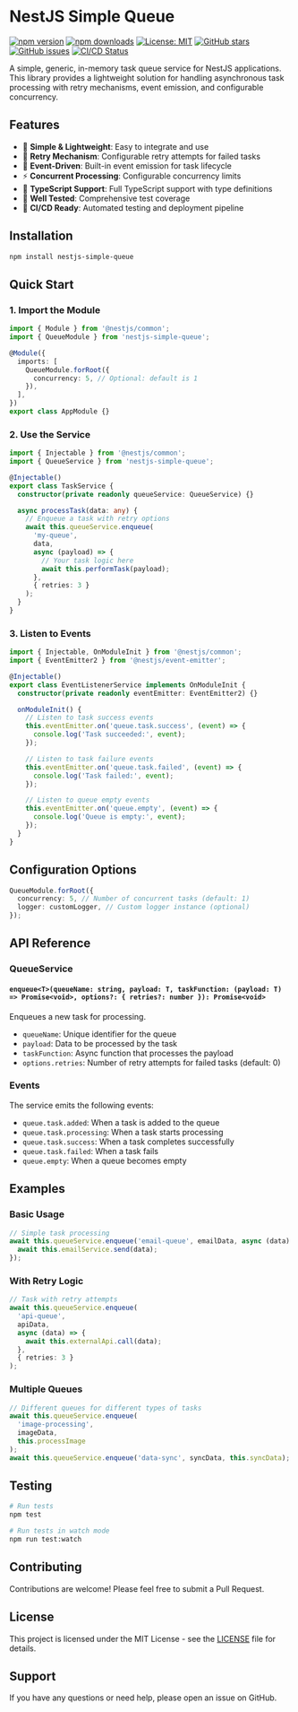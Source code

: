 # NestJS Simple Queue

[![npm version](https://badge.fury.io/js/nestjs-simple-queue.svg)](https://badge.fury.io/js/nestjs-simple-queue)
[![npm downloads](https://img.shields.io/npm/dm/nestjs-simple-queue.svg)](https://www.npmjs.com/package/nestjs-simple-queue)
[![License: MIT](https://img.shields.io/badge/License-MIT-yellow.svg)](https://opensource.org/licenses/MIT)
[![GitHub stars](https://img.shields.io/github/stars/Doompy/nestjs-simple-queue.svg)](https://github.com/Doompy/nestjs-simple-queue)
[![GitHub issues](https://img.shields.io/github/issues/Doompy/nestjs-simple-queue.svg)](https://github.com/Doompy/nestjs-simple-queue/issues)
[![CI/CD Status](https://github.com/Doompy/nestjs-simple-queue/workflows/CI%2FCD%20Pipeline/badge.svg)](https://github.com/Doompy/nestjs-simple-queue/actions)

A simple, generic, in-memory task queue service for NestJS applications. This library provides a lightweight solution for handling asynchronous task processing with retry mechanisms, event emission, and configurable concurrency.

## Features

- 🚀 **Simple & Lightweight**: Easy to integrate and use
- 🔄 **Retry Mechanism**: Configurable retry attempts for failed tasks
- 📡 **Event-Driven**: Built-in event emission for task lifecycle
- ⚡ **Concurrent Processing**: Configurable concurrency limits
- 🎯 **TypeScript Support**: Full TypeScript support with type definitions
- 🧪 **Well Tested**: Comprehensive test coverage
- 🔧 **CI/CD Ready**: Automated testing and deployment pipeline

## Installation

```bash
npm install nestjs-simple-queue
```

## Quick Start

### 1. Import the Module

```typescript
import { Module } from '@nestjs/common';
import { QueueModule } from 'nestjs-simple-queue';

@Module({
  imports: [
    QueueModule.forRoot({
      concurrency: 5, // Optional: default is 1
    }),
  ],
})
export class AppModule {}
```

### 2. Use the Service

```typescript
import { Injectable } from '@nestjs/common';
import { QueueService } from 'nestjs-simple-queue';

@Injectable()
export class TaskService {
  constructor(private readonly queueService: QueueService) {}

  async processTask(data: any) {
    // Enqueue a task with retry options
    await this.queueService.enqueue(
      'my-queue',
      data,
      async (payload) => {
        // Your task logic here
        await this.performTask(payload);
      },
      { retries: 3 }
    );
  }
}
```

### 3. Listen to Events

```typescript
import { Injectable, OnModuleInit } from '@nestjs/common';
import { EventEmitter2 } from '@nestjs/event-emitter';

@Injectable()
export class EventListenerService implements OnModuleInit {
  constructor(private readonly eventEmitter: EventEmitter2) {}

  onModuleInit() {
    // Listen to task success events
    this.eventEmitter.on('queue.task.success', (event) => {
      console.log('Task succeeded:', event);
    });

    // Listen to task failure events
    this.eventEmitter.on('queue.task.failed', (event) => {
      console.log('Task failed:', event);
    });

    // Listen to queue empty events
    this.eventEmitter.on('queue.empty', (event) => {
      console.log('Queue is empty:', event);
    });
  }
}
```

## Configuration Options

```typescript
QueueModule.forRoot({
  concurrency: 5, // Number of concurrent tasks (default: 1)
  logger: customLogger, // Custom logger instance (optional)
});
```

## API Reference

### QueueService

#### `enqueue<T>(queueName: string, payload: T, taskFunction: (payload: T) => Promise<void>, options?: { retries?: number }): Promise<void>`

Enqueues a new task for processing.

- `queueName`: Unique identifier for the queue
- `payload`: Data to be processed by the task
- `taskFunction`: Async function that processes the payload
- `options.retries`: Number of retry attempts for failed tasks (default: 0)

### Events

The service emits the following events:

- `queue.task.added`: When a task is added to the queue
- `queue.task.processing`: When a task starts processing
- `queue.task.success`: When a task completes successfully
- `queue.task.failed`: When a task fails
- `queue.empty`: When a queue becomes empty

## Examples

### Basic Usage

```typescript
// Simple task processing
await this.queueService.enqueue('email-queue', emailData, async (data) => {
  await this.emailService.send(data);
});
```

### With Retry Logic

```typescript
// Task with retry attempts
await this.queueService.enqueue(
  'api-queue',
  apiData,
  async (data) => {
    await this.externalApi.call(data);
  },
  { retries: 3 }
);
```

### Multiple Queues

```typescript
// Different queues for different types of tasks
await this.queueService.enqueue(
  'image-processing',
  imageData,
  this.processImage
);
await this.queueService.enqueue('data-sync', syncData, this.syncData);
```

## Testing

```bash
# Run tests
npm test

# Run tests in watch mode
npm run test:watch
```

## Contributing

Contributions are welcome! Please feel free to submit a Pull Request.

## License

This project is licensed under the MIT License - see the [LICENSE](LICENSE) file for details.

## Support

If you have any questions or need help, please open an issue on GitHub.
